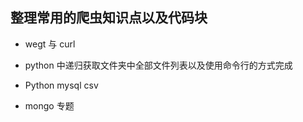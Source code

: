 ## 整理常用的爬虫知识点以及代码块



- wegt 与 curl 

- python 中递归获取文件夹中全部文件列表以及使用命令行的方式完成

- Python mysql csv

- mongo 专题

